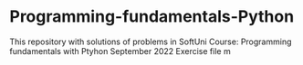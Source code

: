 # Programming-fundamentals-Python
This repository with solutions of problems in SoftUni Course: Programming fundamentals with Ptyhon September 2022
Exercise file
m
